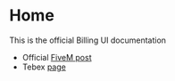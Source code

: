 # Home

This is the official Billing UI documentation

- Official [FiveM post](https://forum.cfx.re/t/billing-ui-esx-bill-players-by-clicking-on-their-character/2715913/23)
- Tebex [page](https://jaksam1074-fivem-scripts.tebex.io/)